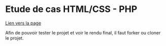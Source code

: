 # Etude de cas HTML/CSS - PHP

[Lien vers la page](https://cynthiaapura.github.io/etude_de_cas/)

Afin de pouvoir tester le projet et voir le rendu final, il faut forker ou cloner le projet.
